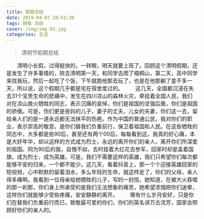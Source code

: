 ```yaml
---
title: 假期总结
date: 2019-04-07 20:51:38
tags: 随笔 总结
cover: /img/img-01.jpg
categories: 生活
---
```

<blockquote>清明节假期总结</blockquote>
　　清明小长假，过得挺快的，一转眼，明天就要上班了。回顾这个清明假期，还是发生了许多事情的，除去清明第一天，和同学去爬了梧桐山，第二天，高中同学来找我玩，然后一起吃了个饭，下午就跑他那去玩了，也是在他那躺了差不多一天，所以说，这个假期几乎都是宅在宿舍度过的。
　　这几天，全国都沉浸在失去31个宝贵生命的悲痛中，发生在四川凉山的森林火灾，牵挂着全国人民，我们对在凉山救火牺牲的同志，表示沉痛的哀悼，你们是祖国的坚强后盾，你们是祖国的骄傲。可是，你们更是爸妈的儿子，妻子的丈夫，儿女的夫妻，你们这一去，留给亲人们的是一道永远都无法抹平的伤疤。作为中国的普通公民，我对你们的职业，表示崇高的敬意，是你们替我们负重前行，保卫着祖国和人民。在这些牺牲的同志中，大多都是些90后，甚至还有两个00后，每每看到这，我真的好心痛，本是大好年华，却以这样的方式成为烈士，永远的离开你们的亲人，离开你们所深爱的祖国。同为90后的我，自愧不如，去时挂着大红花去参军，回家时却是盖着国旗，成为烈士，成为英雄。可是，我们不需要这样的英雄，我们只希望你们每次都能够平安的归来，一个都不能少。这几天，看着抖音上，那一个个迎接英雄回家的短视频，心中默默的留着泪水，多么年轻的生命，就这样走了，你们的父母，亲人得多痛啊。我看到一位母亲给她牺牲的儿子，写的一封信，她知道，在被大火吞噬的那一刹那，你们身上所承受的是我们无法想象的痛苦，她希望浓烟把你们迷晕，这样你们就能够少受些疼痛，安安静静的离开。
　　哪有什么岁月安好，只是你们在替我们负重前行而已，致敬最可爱的你们，你们的英名讲万古流芳，国家会照顾好你们的亲人的。